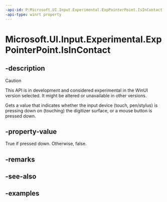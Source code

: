 ```yaml
---
-api-id: P:Microsoft.UI.Input.Experimental.ExpPointerPoint.IsInContact
-api-type: winrt property
---
```


# Microsoft.UI.Input.Experimental.ExpPointerPoint.IsInContact

<!--
public bool IsInContact { get; }
-->

## -description

> [!CAUTION]
> This API is in development and considered experimental in the WinUI version selected. It might be altered or unavailable in other versions.

Gets a value that indicates whether the input device (touch, pen/stylus) is pressing down on (touching) the digitizer surface, or a mouse button is pressed down.

## -property-value

True if pressed down. Otherwise, false.

## -remarks

## -see-also

## -examples
